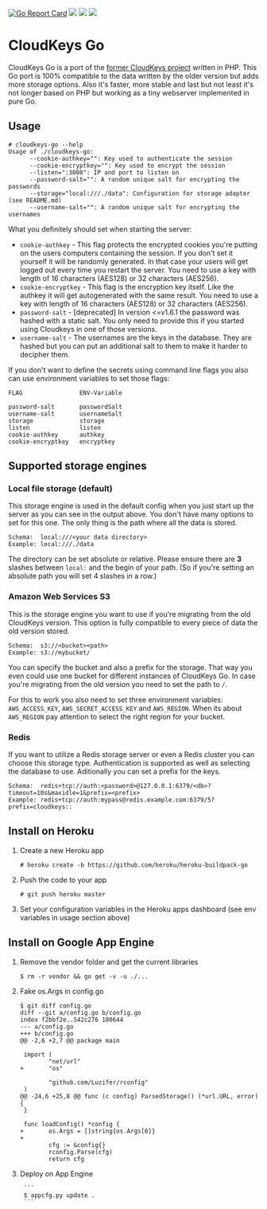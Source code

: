 [![Go Report Card](https://goreportcard.com/badge/github.com/Luzifer/cloudkeys-go)](https://goreportcard.com/report/github.com/Luzifer/cloudkeys-go)
![](https://badges.fyi/github/license/Luzifer/cloudkeys-go)
![](https://badges.fyi/github/downloads/Luzifer/cloudkeys-go)
![](https://badges.fyi/github/latest-release/Luzifer/cloudkeys-go)

# CloudKeys Go

CloudKeys Go is a port of the [former CloudKeys project](https://github.com/awesomecoders/cloudkeys) written in PHP. This Go port is 100% compatible to the data written by the older version but adds more storage options. Also it's faster, more stable and last but not least it's not longer based on PHP but working as a tiny webserver implemented in pure Go.

## Usage

```
# cloudkeys-go --help
Usage of ./cloudkeys-go:
      --cookie-authkey="": Key used to authenticate the session
      --cookie-encryptkey="": Key used to encrypt the session
      --listen=":3000": IP and port to listen on
      --password-salt="": A random unique salt for encrypting the passwords
      --storage="local:///./data": Configuration for storage adapter (see README.md)
      --username-salt="": A random unique salt for encrypting the usernames
```

What you definitely should set when starting the server:

- `cookie-authkey` - This flag protects the encrypted cookies you're putting on the users computers containing the session. If you don't set it yourself it will be randomly generated. In that case your users will get logged out every time you restart the server. You need to use a key with length of 16 characters (AES128) or 32 characters (AES256).
- `cookie-encryptkey` - This flag is the encryption key itself. Like the authkey it will get autogenerated with the same result. You need to use a key with length of 16 characters (AES128) or 32 characters (AES256).
- `password-salt` - [deprecated] In version <=v1.6.1 the password was hashed with a static salt. You only need to provide this if you started using Cloudkeys in one of those versions.
- `username-salt` - The usernames are the keys in the database. They are hashed but you can put an additional salt to them to make it harder to decipher them.

If you don't want to define the secrets using command line flags you also can use environment variables to set those flags:

```
FLAG                ENV-Variable

password-salt       passwordSalt
username-salt       usernameSalt
storage             storage
listen              listen
cookie-authkey      authkey
cookie-encryptkey   encryptkey
```

## Supported storage engines

### Local file storage (default)

This storage engine is used in the default config when you just start up the server as you can see in the output above. You don't have many options to set for this one. The only thing is the path where all the data is stored.

```
Schema:  local:///<your data directory>
Example: local:///./data
```

The directory can be set absolute or relative. Please ensure there are **3** slashes between `local:` and the begin of your path. (So if you're setting an absolute path you will set 4 slashes in a row.)

### Amazon Web Services S3

This is the storage engine you want to use if you're migrating from the old CloudKeys version. This option is fully compatible to every piece of data the old version stored.

```
Schema:  s3://<bucket><path>
Example: s3://mybucket/
```

You can specify the bucket and also a prefix for the storage. That way you even could use one bucket for different instances of CloudKeys Go. In case you're migrating from the old version you need to set the path to `/`.

For this to work you also need to set three environment variables: `AWS_ACCESS_KEY`, `AWS_SECRET_ACCESS_KEY` and `AWS_REGION`. When its about `AWS_REGION` pay attention to select the right region for your bucket.

### Redis

If you want to utilize a Redis storage server or even a Redis cluster you can choose this storage type. Authentication is supported as well as selecting the database to use. Aditionally you can set a prefix for the keys.

```
Schema:  redis+tcp://auth:<password>@127.0.0.1:6379/<db>?timeout=10s&maxidle=1&prefix=<prefix>
Example: redis+tcp://auth:mypass@redis.example.com:6379/5?prefix=cloudkeys::
```

## Install on Heroku

1. Create a new Heroku app

    ```
    # heroku create -b https://github.com/heroku/heroku-buildpack-go
    ```

2. Push the code to your app

    ```
    # git push heroku master
    ```

3. Set your configuration variables in the Heroku apps dashboard (see env variables in usage section above)

## Install on Google App Engine

1. Remove the vendor folder and get the current libraries

    ```
    $ rm -r vendor && go get -v -u ./...
    ```

2. Fake os.Args in config.go

    ```
    $ git diff config.go
    diff --git a/config.go b/config.go
    index f2bbf2e..542c276 100644
    --- a/config.go
    +++ b/config.go
    @@ -2,6 +2,7 @@ package main
     
     import (
            "net/url"
    +       "os"
     
            "github.com/Luzifer/rconfig"
     )
    @@ -24,6 +25,8 @@ func (c config) ParsedStorage() (*url.URL, error) {
     }
     
     func loadConfig() *config {
    +       os.Args = []string{os.Args[0]}
    +
            cfg := &config{}
            rconfig.Parse(cfg)
            return cfg
    ```

3. Deploy on App Engine

		```
		$ appcfg.py update .
		```
